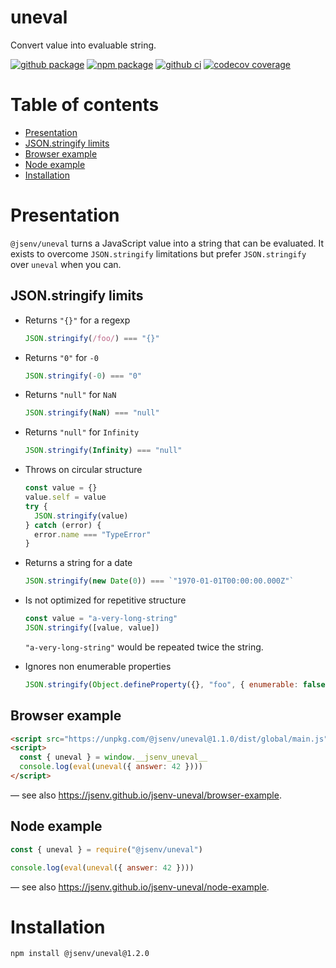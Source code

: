 # uneval

Convert value into evaluable string.

[![github package](https://img.shields.io/github/package-json/v/jsenv/jsenv-uneval.svg?logo=github&label=package)](https://github.com/jsenv/jsenv-uneval/packages)
[![npm package](https://img.shields.io/npm/v/@jsenv/uneval.svg?logo=npm&label=package)](https://www.npmjs.com/package/@jsenv/uneval)
[![github ci](https://github.com/jsenv/jsenv-uneval/workflows/ci/badge.svg)](https://github.com/jsenv/jsenv-uneval/actions?workflow=ci)
[![codecov coverage](https://codecov.io/gh/jsenv/jsenv-uneval/branch/master/graph/badge.svg)](https://codecov.io/gh/jsenv/jsenv-uneval)

# Table of contents

- [Presentation](#Presentation)
- [JSON.stringify limits](#JSONstringify-limits)
- [Browser example](#Browser-example)
- [Node example](#Node-example)
- [Installation](#Installation)

# Presentation

`@jsenv/uneval` turns a JavaScript value into a string that can be evaluated. It exists to overcome `JSON.stringify` limitations but prefer `JSON.stringify` over `uneval` when you can.

## JSON.stringify limits

- Returns `"{}"` for a regexp

  ```js
  JSON.stringify(/foo/) === "{}"
  ```

- Returns `"0"` for `-0`

  ```js
  JSON.stringify(-0) === "0"
  ```

- Returns `"null"` for `NaN`

  ```js
  JSON.stringify(NaN) === "null"
  ```

- Returns `"null"` for `Infinity`

  ```js
  JSON.stringify(Infinity) === "null"
  ```

- Throws on circular structure

  ```js
  const value = {}
  value.self = value
  try {
    JSON.stringify(value)
  } catch (error) {
    error.name === "TypeError"
  }
  ```

- Returns a string for a date

  ```js
  JSON.stringify(new Date(0)) === `"1970-01-01T00:00:00.000Z"`
  ```

- Is not optimized for repetitive structure

  ```js
  const value = "a-very-long-string"
  JSON.stringify([value, value])
  ```

  `"a-very-long-string"` would be repeated twice the string.

- Ignores non enumerable properties

  ```js
  JSON.stringify(Object.defineProperty({}, "foo", { enumerable: false })) === "{}"
  ```

## Browser example

```html
<script src="https://unpkg.com/@jsenv/uneval@1.1.0/dist/global/main.js"></script>
<script>
  const { uneval } = window.__jsenv_uneval__
  console.log(eval(uneval({ answer: 42 })))
</script>
```

— see also https://jsenv.github.io/jsenv-uneval/browser-example.

## Node example

```js
const { uneval } = require("@jsenv/uneval")

console.log(eval(uneval({ answer: 42 })))
```

— see also https://jsenv.github.io/jsenv-uneval/node-example.

# Installation

```console
npm install @jsenv/uneval@1.2.0
```

